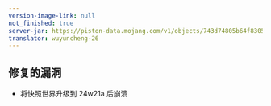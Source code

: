 ```yaml
---
version-image-link: null
not_finished: true
server-jar: https://piston-data.mojang.com/v1/objects/743d74805b64f83052fe449993f42182f76b129e/server.jar
translator: wuyuncheng-26
---
```

## 修复的漏洞
* 将快照世界升级到 24w21a 后崩溃
